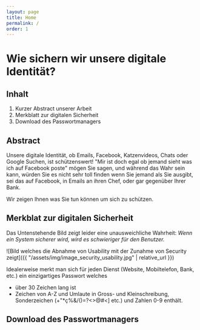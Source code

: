 ```yaml
---
layout: page
title: Home
permalink: /
order: 1
---
```

# Wie sichern wir unsere digitale Identität?

## Inhalt

1. Kurzer Abstract unserer Arbeit
2. Merkblatt zur digitalen Sicherheit
3. Download des Passwortmanagers

## Abstract
Unsere digitale Identität, ob Emails, Facebook, Katzenvideos, Chats oder Google Suchen, ist schützenswert!
"Mir ist doch egal ob jemand sieht was ich auf Facebook poste" mögen Sie sagen, und während das Wahr sein kann, würden Sie es nicht sehr toll finden wenn Sie jemand als Sie ausgibt, sei das auf Facebook, in Emails an ihren Chef, oder gar gegenüber Ihrer Bank.

Wir zeigen Ihnen was Sie tun können um sich zu schützen.

## Merkblat zur digitalen Sicherheit
Das Untenstehende Bild zeigt leider eine unausweichliche Wahrheit: *Wenn ein System sicherer wird, wird es schwieriger für den Benutzer.*

![Bild welches die Abnahme von Usability mit der Zunahme von Security zeigt]({{ "/assets/img/image_security_usability.jpg" | relative_url }})

Idealerweise merkt man sich für jeden Dienst (Website, Mobiltelefon, Bank, etc.) ein einzigartiges Passwort welches
 - über 30 Zeichen lang ist
 - Zeichen von A-Z und Umlaute in Gross- und Kleinschreibung, Sonderzeichen (+"\*ç%&/()=?<>@#<] etc.) und Zahlen 0-9 enthält.
## Download des Passwortmanagers
